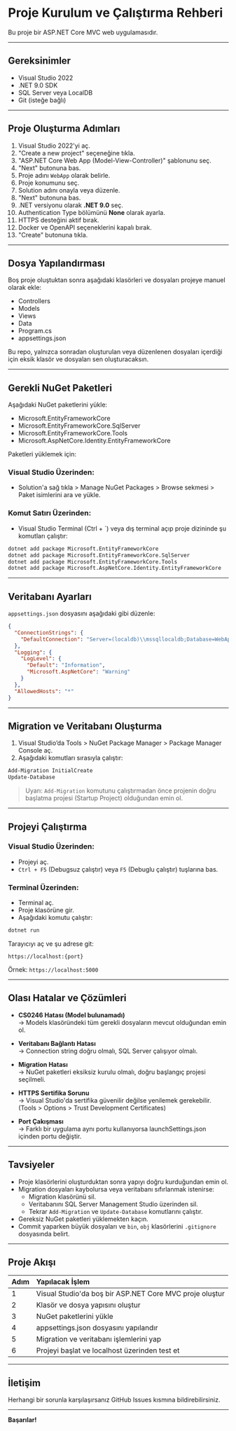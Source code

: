 # Proje Kurulum ve Çalıştırma Rehberi

Bu proje bir ASP.NET Core MVC web uygulamasıdır.

---

## Gereksinimler

- Visual Studio 2022
- .NET 9.0 SDK
- SQL Server veya LocalDB
- Git (isteğe bağlı)

---

## Proje Oluşturma Adımları

1. Visual Studio 2022'yi aç.
2. "Create a new project" seçeneğine tıkla.
3. "ASP.NET Core Web App (Model-View-Controller)" şablonunu seç.
4. "Next" butonuna bas.
5. Proje adını `WebApp` olarak belirle.
6. Proje konumunu seç.
7. Solution adını onayla veya düzenle.
8. "Next" butonuna bas.
9. .NET versiyonu olarak **.NET 9.0** seç.
10. Authentication Type bölümünü **None** olarak ayarla.
11. HTTPS desteğini aktif bırak.
12. Docker ve OpenAPI seçeneklerini kapalı bırak.
13. "Create" butonuna tıkla.

---

## Dosya Yapılandırması

Boş proje oluştuktan sonra aşağıdaki klasörleri ve dosyaları projeye manuel olarak ekle:

- Controllers
- Models
- Views
- Data
- Program.cs
- appsettings.json

Bu repo, yalnızca sonradan oluşturulan veya düzenlenen dosyaları içerdiği için eksik klasör ve dosyaları sen oluşturacaksın.

---

## Gerekli NuGet Paketleri

Aşağıdaki NuGet paketlerini yükle:

- Microsoft.EntityFrameworkCore
- Microsoft.EntityFrameworkCore.SqlServer
- Microsoft.EntityFrameworkCore.Tools
- Microsoft.AspNetCore.Identity.EntityFrameworkCore

Paketleri yüklemek için:

### Visual Studio Üzerinden:
- Solution'a sağ tıkla > Manage NuGet Packages > Browse sekmesi > Paket isimlerini ara ve yükle.

### Komut Satırı Üzerinden:
- Visual Studio Terminal (Ctrl + `) veya dış terminal açıp proje dizininde şu komutları çalıştır:

```bash
dotnet add package Microsoft.EntityFrameworkCore
dotnet add package Microsoft.EntityFrameworkCore.SqlServer
dotnet add package Microsoft.EntityFrameworkCore.Tools
dotnet add package Microsoft.AspNetCore.Identity.EntityFrameworkCore
```

---

## Veritabanı Ayarları

`appsettings.json` dosyasını aşağıdaki gibi düzenle:

```json
{
  "ConnectionStrings": {
    "DefaultConnection": "Server=(localdb)\\mssqllocaldb;Database=WebAppDb;Trusted_Connection=True;"
  },
  "Logging": {
    "LogLevel": {
      "Default": "Information",
      "Microsoft.AspNetCore": "Warning"
    }
  },
  "AllowedHosts": "*"
}
```

---

## Migration ve Veritabanı Oluşturma

1. Visual Studio’da Tools > NuGet Package Manager > Package Manager Console aç.
2. Aşağıdaki komutları sırasıyla çalıştır:

```bash
Add-Migration InitialCreate
Update-Database
```

> Uyarı: `Add-Migration` komutunu çalıştırmadan önce projenin doğru başlatma projesi (Startup Project) olduğundan emin ol.

---

## Projeyi Çalıştırma

### Visual Studio Üzerinden:
- Projeyi aç.
- `Ctrl + F5` (Debugsuz çalıştır) veya `F5` (Debuglu çalıştır) tuşlarına bas.

### Terminal Üzerinden:
- Terminal aç.
- Proje klasörüne gir.
- Aşağıdaki komutu çalıştır:

```bash
dotnet run
```

Tarayıcıyı aç ve şu adrese git:

```
https://localhost:{port}
```

Örnek: `https://localhost:5000`

---

## Olası Hatalar ve Çözümleri

- **CS0246 Hatası (Model bulunamadı)**  
  -> Models klasöründeki tüm gerekli dosyaların mevcut olduğundan emin ol.

- **Veritabanı Bağlantı Hatası**  
  -> Connection string doğru olmalı, SQL Server çalışıyor olmalı.

- **Migration Hatası**  
  -> NuGet paketleri eksiksiz kurulu olmalı, doğru başlangıç projesi seçilmeli.

- **HTTPS Sertifika Sorunu**  
  -> Visual Studio'da sertifika güvenilir değilse yenilemek gerekebilir. (Tools > Options > Trust Development Certificates)

- **Port Çakışması**  
  -> Farklı bir uygulama aynı portu kullanıyorsa launchSettings.json içinden portu değiştir.

---

## Tavsiyeler

- Proje klasörlerini oluşturduktan sonra yapıyı doğru kurduğundan emin ol.
- Migration dosyaları kaybolursa veya veritabanı sıfırlanmak istenirse:
  - Migration klasörünü sil.
  - Veritabanını SQL Server Management Studio üzerinden sil.
  - Tekrar `Add-Migration` ve `Update-Database` komutlarını çalıştır.
- Gereksiz NuGet paketleri yüklemekten kaçın.
- Commit yaparken büyük dosyaları ve `bin`, `obj` klasörlerini `.gitignore` dosyasında belirt.

---

## Proje Akışı

| Adım | Yapılacak İşlem |
|:---|:---|
| 1 | Visual Studio'da boş bir ASP.NET Core MVC proje oluştur |
| 2 | Klasör ve dosya yapısını oluştur |
| 3 | NuGet paketlerini yükle |
| 4 | appsettings.json dosyasını yapılandır |
| 5 | Migration ve veritabanı işlemlerini yap |
| 6 | Projeyi başlat ve localhost üzerinden test et |

---

## İletişim

Herhangi bir sorunla karşılaşırsanız GitHub Issues kısmına bildirebilirsiniz.

---

**Başarılar!**
